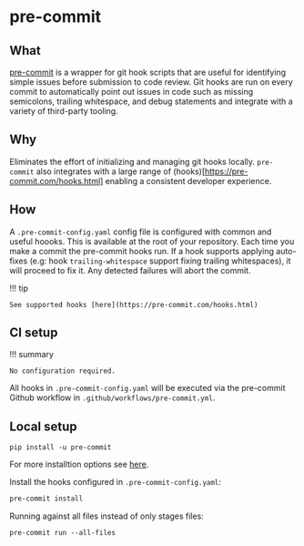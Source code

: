 # pre-commit

## What

[pre-commit](https://pre-commit.com/) is a wrapper for git hook scripts that are useful for identifying simple issues before submission to code review. Git hooks are run on every commit to automatically point out issues in code such as missing semicolons, trailing whitespace, and debug statements and integrate with a variety of third-party tooling.

## Why

Eliminates the effort of initializing and managing git hooks locally. `pre-commit` also integrates with a large range of (hooks)[https://pre-commit.com/hooks.html] enabling a consistent developer experience.

## How

A `.pre-commit-config.yaml` config file is configured with common and useful hoooks. This is available at the root of your repository. Each time you make a commit the pre-commit hooks run.  If a hook supports applying auto-fixes (e.g: hook `trailing-whitespace` support fixing trailing whitespaces), it will proceed to fix it.
Any detected failures will abort the commit.

!!! tip

    See supported hooks [here](https://pre-commit.com/hooks.html)

## CI setup

!!! summary

    No configuration required.

All hooks in `.pre-commit-config.yaml` will be executed via the pre-commit Github workflow in `.github/workflows/pre-commit.yml`.

## Local setup

```
pip install -u pre-commit
```

For more installtion options see [here](https://commitizen-tools.github.io/commitizen/#installation).

Install the hooks configured in `.pre-commit-config.yaml`:

```bash
pre-commit install
```

Running against all files instead of only stages files:

```
pre-commit run --all-files
```
